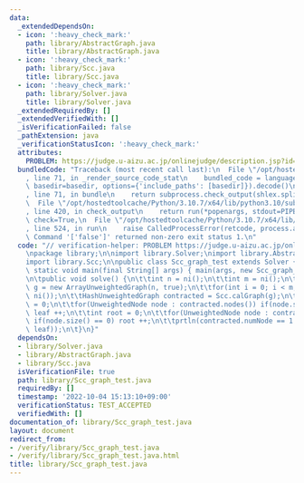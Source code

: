 ```yaml
---
data:
  _extendedDependsOn:
  - icon: ':heavy_check_mark:'
    path: library/AbstractGraph.java
    title: library/AbstractGraph.java
  - icon: ':heavy_check_mark:'
    path: library/Scc.java
    title: library/Scc.java
  - icon: ':heavy_check_mark:'
    path: library/Solver.java
    title: library/Solver.java
  _extendedRequiredBy: []
  _extendedVerifiedWith: []
  _isVerificationFailed: false
  _pathExtension: java
  _verificationStatusIcon: ':heavy_check_mark:'
  attributes:
    PROBLEM: https://judge.u-aizu.ac.jp/onlinejudge/description.jsp?id=0366
  bundledCode: "Traceback (most recent call last):\n  File \"/opt/hostedtoolcache/Python/3.10.7/x64/lib/python3.10/site-packages/onlinejudge_verify/documentation/build.py\"\
    , line 71, in _render_source_code_stat\n    bundled_code = language.bundle(stat.path,\
    \ basedir=basedir, options={'include_paths': [basedir]}).decode()\n  File \"/opt/hostedtoolcache/Python/3.10.7/x64/lib/python3.10/site-packages/onlinejudge_verify/languages/user_defined.py\"\
    , line 71, in bundle\n    return subprocess.check_output(shlex.split(command))\n\
    \  File \"/opt/hostedtoolcache/Python/3.10.7/x64/lib/python3.10/subprocess.py\"\
    , line 420, in check_output\n    return run(*popenargs, stdout=PIPE, timeout=timeout,\
    \ check=True,\n  File \"/opt/hostedtoolcache/Python/3.10.7/x64/lib/python3.10/subprocess.py\"\
    , line 524, in run\n    raise CalledProcessError(retcode, process.args,\nsubprocess.CalledProcessError:\
    \ Command '['false']' returned non-zero exit status 1.\n"
  code: "// verification-helper: PROBLEM https://judge.u-aizu.ac.jp/onlinejudge/description.jsp?id=0366\n\
    \npackage library;\n\nimport library.Solver;\nimport library.AbstractGraph;\n\
    import library.Scc;\n\npublic class Scc_graph_test extends Solver {\n\tpublic\
    \ static void main(final String[] args) { main(args, new Scc_graph_test()); }\n\
    \n\tpublic void solve() {\n\t\tint n = ni();\n\t\tint m = ni();\n\t\tArrayUnweightedGraph\
    \ g = new ArrayUnweightedGraph(n, true);\n\t\tfor(int i = 0; i < m; i ++) g.add(ni(),\
    \ ni());\n\t\tHashUnweightedGraph contracted = Scc.calGraph(g);\n\t\tint leaf\
    \ = 0;\n\t\tfor(UnweightedNode node : contracted.nodes()) if(node.size() == 0)\
    \ leaf ++;\n\t\tint root = 0;\n\t\tfor(UnweightedNode node : contracted.reverseNodes())\
    \ if(node.size() == 0) root ++;\n\t\tprtln(contracted.numNode == 1 ? 0 : max(root,\
    \ leaf));\n\t}\n}"
  dependsOn:
  - library/Solver.java
  - library/AbstractGraph.java
  - library/Scc.java
  isVerificationFile: true
  path: library/Scc_graph_test.java
  requiredBy: []
  timestamp: '2022-10-04 15:13:10+09:00'
  verificationStatus: TEST_ACCEPTED
  verifiedWith: []
documentation_of: library/Scc_graph_test.java
layout: document
redirect_from:
- /verify/library/Scc_graph_test.java
- /verify/library/Scc_graph_test.java.html
title: library/Scc_graph_test.java
---
```


